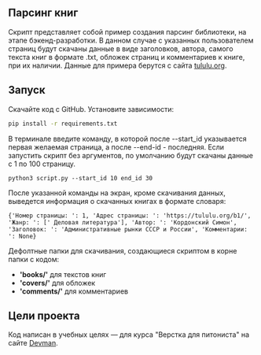 ## Парсинг книг

Скрипт представляет собой пример создания парсинг библиотеки, на этапе бэкенд-разработки. В данном случае с указанных
пользователем страниц будут скачаны данные в виде заголовков, автора, самого текста книг в формате .txt, обложек страниц
и комментариев к книге, при их наличии. Данные для примера берутся с сайта [tululu.org](https://tululu.org/).

## Запуск

Скачайте код с GitHub. Установите зависимости:

```sh
pip install -r requirements.txt
```

В терминале введите команду, в которой после --start_id указывается первая желаемая страница, а после --end-id -
последняя. Если запустить скрипт без аргументов, по умолчанию будут скачаны данные с 1 по 100 страницу.

```
python3 script.py --start_id 10 end_id 30
```

После указанной команды на экран, кроме скачивания данных, выведется информация о скачанных книгах в формате словаря:

```
{'Номер страницы: ': 1, 'Адрес страницы: ': 'https://tululu.org/b1/', 'Жанр: ': [' Деловая литература'], 'Автор: ': 'Кордонский Симон', 'Заголовок: ': 'Административные рынки СССР и России', 'Комментарии: ': None}
```

Дефолтные папки для скачивания, создающиеся скриптом в корне папки с кодом:

- **'books/'** для текстов книг
- **'covers/'** для обложек
- **'comments/'** для комментариев

## Цели проекта

Код написан в учебных целях — для курса "Верстка для питониста" на сайте [Devman](https://dvmn.org).
